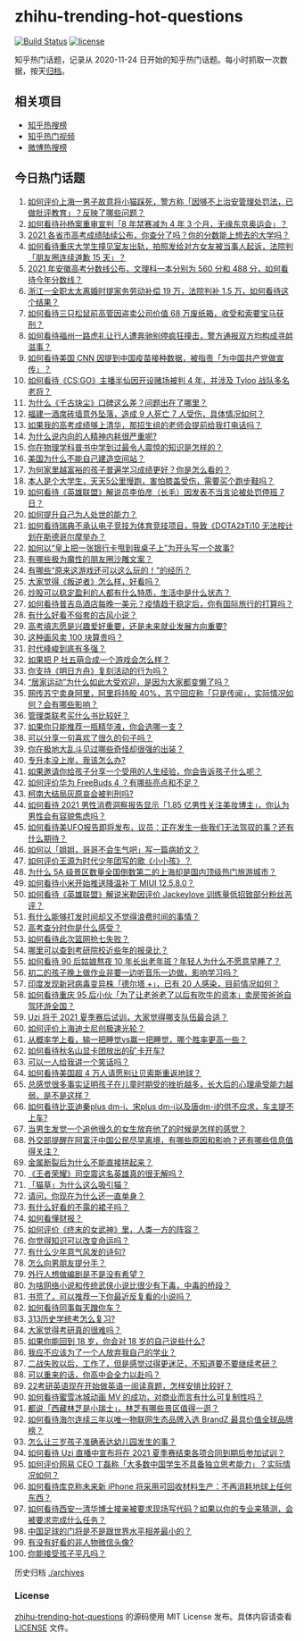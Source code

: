 # zhihu-trending-hot-questions

[![Build Status](https://github.com/justjavac/zhihu-trending-hot-questions/workflows/ci/badge.svg?branch=master)](https://github.com/justjavac/zhihu-trending-hot-questions/actions)
[![license](https://img.shields.io/github/license/justjavac/zhihu-trending-hot-questions)](https://github.com/justjavac/zhihu-trending-hot-questions/blob/master/LICENSE)

知乎热门话题，记录从 2020-11-24 日开始的知乎热门话题。每小时抓取一次数据，按天[归档](./archives)。

## 相关项目

- [知乎热搜榜](https://github.com/justjavac/zhihu-trending-top-search)
- [知乎热门视频](https://github.com/justjavac/zhihu-trending-hot-video)
- [微博热搜榜](https://github.com/justjavac/weibo-trending-hot-search)

## 今日热门话题

<!-- BEGIN -->
<!-- 最后更新时间 Wed Jun 23 2021 12:01:51 GMT+0800 (China Standard Time) -->

1. [如何评价上海一男子故意将小猫踩死，警方称「因够不上治安管理处罚法，已做批评教育」？反映了哪些问题？](https://www.zhihu.com/question/466304670)
2. [如何看待孙杨案重审宣判「8 年禁赛减为 4 年 3
   个月，无缘东京奥运会」？](https://www.zhihu.com/question/466646307)
3. [2021
   各省市高考成绩陆续公布，你查分了吗？你的分数能上想去的大学吗？](https://www.zhihu.com/question/466693006)
4. [如何看待重庆大学生撞见室友出轨，拍照发给对方女友被当事人起诉，法院判「朋友圈连续道歉 15
   天」？](https://www.zhihu.com/question/466513016)
5. [2021 年安徽高考分数线公布，文理科一本分别为 560 分和 488
   分，如何看待今年分数线？](https://www.zhihu.com/question/466691992)
6. [浙江一全职太太离婚时提家务劳动补偿 19 万，法院判补 1.5
   万，如何看待这个结果？](https://www.zhihu.com/question/466573615)
7. [如何看待三只松鼠前高管因盗卖公司价值 68
   万废纸箱，收受和索要宝马获刑？](https://www.zhihu.com/question/466571103)
8. [如何看待福州一路虎礼让行人遭奔驰别停疯狂撞击，警方通报双方均构成寻衅滋事？](https://www.zhihu.com/question/466514894)
9. [如何看待美国 CNN
   因提到中国疫苗接种数据，被指责「为中国共产党做宣传」？](https://www.zhihu.com/question/466607392)
10. [如何看待《CS:GO》主播半仙因开设赌场被判 4 年，并涉及 Tyloo
    战队多名老将？](https://www.zhihu.com/question/465799818)
11. [为什么《千古玦尘》口碑这么差？问题出在了哪里？](https://www.zhihu.com/question/465662668)
12. [福建一酒席砖墙意外坠落，造成 9 人死亡 7
    人受伤，具体情况如何？](https://www.zhihu.com/question/466563285)
13. [如果我的高考成绩够上清华，那招生组的老师会提前给我打电话吗？](https://www.zhihu.com/question/454386015)
14. [为什么说内向的人精神内耗很严重呢?](https://www.zhihu.com/question/438833344)
15. [你在物理学科普书中学到过最令人震惊的知识是怎样的？](https://www.zhihu.com/question/456001315)
16. [美国为什么不能自己建造空间站？](https://www.zhihu.com/question/466163410)
17. [为何家里越富裕的孩子普遍学习成绩更好？你是怎么看的？](https://www.zhihu.com/question/450056291)
18. [本人是个大学生，天天5公里慢跑，害怕膝盖受伤，需要买个跑步鞋吗？](https://www.zhihu.com/question/463950741)
19. [如何看待《英雄联盟》解说员李伯彦（长毛）因发表不当言论被处罚停班 7
    日？](https://www.zhihu.com/question/466514186)
20. [如何提升自己为人处世的能力？](https://www.zhihu.com/question/326690607)
21. [如何看待瑞典不承认电子竞技为体育竞技项目，导致《DOTA2》Ti10
    无法按计划在斯德哥尔摩举办？](https://www.zhihu.com/question/466481205)
22. [如何以“皇上把一张银行卡甩到我桌子上”为开头写一个故事?](https://www.zhihu.com/question/439189931)
23. [有哪些极为魔性的朋友圈沙雕文案？](https://www.zhihu.com/question/466140225)
24. [有哪些“原来这游戏还可以这么玩的！”的经历？](https://www.zhihu.com/question/41255857)
25. [大家觉得《叛逆者》怎么样，好看吗？](https://www.zhihu.com/question/463850235)
26. [炒股可以稳定盈利的人都有什么特质，生活中是什么状态？](https://www.zhihu.com/question/463973365)
27. [如何看待普吉岛酒店每晚一美元？疫情趋于稳定后，你有国际旅行的打算吗？](https://www.zhihu.com/question/465347798)
28. [有什么好看不俗套的古风小说？](https://www.zhihu.com/question/320902253)
29. [高考填志愿是兴趣爱好重要，还是未来就业发展方向重要?](https://www.zhihu.com/question/331106923)
30. [这种画风卖 100 块算贵吗？](https://www.zhihu.com/question/465453498)
31. [时代峰峻到底有多强？](https://www.zhihu.com/question/459886563)
32. [如果把 P 社五萌合成一个游戏会怎么样？](https://www.zhihu.com/question/461518517)
33. [你支持《明日方舟》复刻活动的行为吗？](https://www.zhihu.com/question/465896370)
34. [“居家运动”为什么如此大受欢迎，是因为大家都变懒了吗？](https://www.zhihu.com/question/455506660)
35. [网传苏宁卖身阿里，阿里将持股
    40%，苏宁回应称「只是传闻」，实际情况如何？会有哪些影响？](https://www.zhihu.com/question/466571042)
36. [管理类联考买什么书比较好？](https://www.zhihu.com/question/372317129)
37. [如果你只能推荐一瓶精华液，你会选哪一支？](https://www.zhihu.com/question/37362129)
38. [可以分享一句喜欢了很久的句子吗？](https://www.zhihu.com/question/461392537)
39. [你在极地大乱斗见过哪些奇怪却很强的出装？](https://www.zhihu.com/question/405383931)
40. [专升本没上岸，我该怎么办?](https://www.zhihu.com/question/411402283)
41. [如果邀请你给孩子分享一个受用的人生经验，你会告诉孩子什么呢？](https://www.zhihu.com/question/460954466)
42. [如何评价华为 FreeBuds 4 ？有哪些亮点和不足？](https://www.zhihu.com/question/460290830)
43. [柯南大结局灰原哀会被判刑吗?](https://www.zhihu.com/question/386040910)
44. [如何看待 2021 男性消费洞察报告显示「1.85
    亿男性关注美妆博主」，你认为男性会有容貌焦虑吗？](https://www.zhihu.com/question/466573038)
45. [如何看待美UFO报告即将发布，议员：正在发生一些我们无法驾驭的事？还有什么期待？](https://www.zhihu.com/question/465771991)
46. [如何以「姐姐，哥哥不会生气吧」写一篇病娇文？](https://www.zhihu.com/question/464263136)
47. [如何评价王源为时代少年团写的歌《小小孩》？](https://www.zhihu.com/question/466498976)
48. [为什么 5A
    级景区数量全国倒数第二的上海却是国内顶级热门旅游城市？](https://www.zhihu.com/question/466381415)
49. [如何看待小米开始推送降温补丁 MIUI 12.5.8.0？](https://www.zhihu.com/question/466310277)
50. [如何看待《英雄联盟》解说米勒因评价 Jackeylove
    训练量低招致部分粉丝恶评？](https://www.zhihu.com/question/466123710)
51. [有什么能够打发时间却又不觉得浪费时间的事情？](https://www.zhihu.com/question/301386253)
52. [高考查分时你是什么感受？](https://www.zhihu.com/question/466111722)
53. [如何看待此次篮网抢七失败？](https://www.zhihu.com/question/466102154)
54. [哪里可以查到考研院校近些年的报录比？](https://www.zhihu.com/question/367173234)
55. [如何看待 90 后姑娘熬夜 10
    年长出老年斑？年轻人为什么不愿意早睡了？](https://www.zhihu.com/question/466328145)
56. [初二的孩子晚上做作业非要一边听音乐一边做，影响学习吗？](https://www.zhihu.com/question/421790883)
57. [印度发现新冠病毒变异株「德尔塔 +」，已有 20
    人感染，目前情况如何？](https://www.zhihu.com/question/466349358)
58. [如何看待重庆 95
    后小伙「为了让老爸老了以后有吹牛的资本」卖房带爸爸自驾环游全国？](https://www.zhihu.com/question/466349378)
59. [Uzi 将于 2021 夏季赛后试训，大家觉得哪支队伍最合适？](https://www.zhihu.com/question/466298886)
60. [如何评价上海迪士尼创极速光轮？](https://www.zhihu.com/question/445718276)
61. [从概率学上看，输一把睡觉vs赢一把睡觉，哪个胜率更高一些？](https://www.zhihu.com/question/461910176)
62. [如何看待秋名山显卡团放出的矿卡开车?](https://www.zhihu.com/question/465645313)
63. [可以一人给我讲一个笑话吗？](https://www.zhihu.com/question/444005839)
64. [如何看待美国超 4 万人请愿别让贝索斯重返地球？](https://www.zhihu.com/question/466270783)
65. [总感觉很多事实证明孩子在儿童时期受的挫折越多，长大后的心理承受能力越弱，是不是这样？](https://www.zhihu.com/question/266704437)
66. [如何看待比亚迪秦plus dm-i、宋plus
    dm-i以及唐dm-i的供不应求，车主提不上车?](https://www.zhihu.com/question/459492306)
67. [当男生发觉一个追他很久的女生放弃他了的时候是怎样的感觉？](https://www.zhihu.com/question/266589774)
68. [外交部提醒在阿富汗中国公民尽早离境，有哪些原因和影响？还有哪些信息值得关注？](https://www.zhihu.com/question/466217700)
69. [金属断裂后为什么不能直接拼起来？](https://www.zhihu.com/question/34674308)
70. [《王者荣耀》司空震这名英雄真的很无解吗？](https://www.zhihu.com/question/462884750)
71. [「猫草」为什么这么吸引猫？](https://www.zhihu.com/question/46886420)
72. [请问，你现在为什么还一直单身？](https://www.zhihu.com/question/457922593)
73. [有什么好看的不露的裙子吗？](https://www.zhihu.com/question/449495437)
74. [如何看懂财报？](https://www.zhihu.com/question/19645090)
75. [如何评价《终末的女武神》里，人类一方的阵容？](https://www.zhihu.com/question/326427730)
76. [你觉得知识可以改变命运吗？](https://www.zhihu.com/question/464758090)
77. [有什么少年意气风发的诗句?](https://www.zhihu.com/question/371894389)
78. [怎么向男朋友提分手？](https://www.zhihu.com/question/327222167)
79. [外行人想做编剧是不是没有希望？](https://www.zhihu.com/question/463088735)
80. [为啥网络小说和传统武侠小说比很少有下毒，中毒的桥段？](https://www.zhihu.com/question/466556670)
81. [书荒了，可以推荐一下你最近反复看的小说吗？](https://www.zhihu.com/question/379247015)
82. [如何看待同事每天蹭你车？](https://www.zhihu.com/question/63645770)
83. [313历史学统考怎么复习?](https://www.zhihu.com/question/449165516)
84. [大家觉得考研真的很难吗？](https://www.zhihu.com/question/458180489)
85. [如果你能回到 18 岁，你会对 18 岁的自己说些什么?](https://www.zhihu.com/question/457534440)
86. [我应不应该为了一个人放弃我自己的学业？](https://www.zhihu.com/question/465220537)
87. [二战失败以后，工作了，但是感觉过得更迷茫，不知道要不要继续考研？](https://www.zhihu.com/question/460355264)
88. [可以重来的话，你高中会全力以赴吗？](https://www.zhihu.com/question/463562103)
89. [22考研英语现在开始做英语一阅读真题，怎样安排比较好？](https://www.zhihu.com/question/466315395)
90. [如何看待蜜雪冰城动画 MV 的成功，对商业而言有什么可复制性吗？](https://www.zhihu.com/question/465195632)
91. [都说「西藏林芝是小瑞士」，林芝有哪些景区值得一逛？](https://www.zhihu.com/question/465538943)
92. [如何看待海尔连续三年以唯一物联网生态品牌入选 BrandZ
    最具价值全球品牌榜？](https://www.zhihu.com/question/466497087)
93. [怎么让三岁孩子准确表达幼儿园发生的事？](https://www.zhihu.com/question/455057144)
94. [如何看待 Uzi 直播中宣布将在 2021
    夏季赛结束各项合同到期后参加试训？](https://www.zhihu.com/question/465645680)
95. [如何评价网易 CEO
    丁磊称「大多数中国学生不具备独立思考能力」？实际情况如何？](https://www.zhihu.com/question/466490549)
96. [如何看待库克称未来新 iPhone
    将采用可回收材料生产：不再消耗地球上任何东西？](https://www.zhihu.com/question/466278095)
97. [如何看待西安一清华博士接亲被要求现场写代码？如果以你的专业来猜测，会被要求完成什么任务？](https://www.zhihu.com/question/466165757)
98. [中国足球的门将是不是跟世界水平相差最小的？](https://www.zhihu.com/question/409596507)
99. [有没有好看的非人物微信头像?](https://www.zhihu.com/question/387563344)
100. [你能接受孩子平凡吗？](https://www.zhihu.com/question/455639319)

<!-- END -->

历史归档 [./archives](./archives)

### License

[zhihu-trending-hot-questions](https://github.com/justjavac/zhihu-trending-hot-questions)
的源码使用 MIT License 发布。具体内容请查看 [LICENSE](./LICENSE) 文件。
